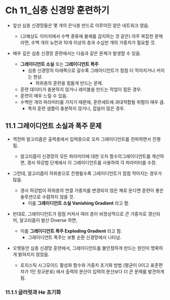 # Ch 11_심층 신경망 훈련하기

- 앞선 심층 신경망들은 몇 개의 은닉층 만드로 이루어진 얕은 네트워크 였음.
  - (고해상도 이미지에서 수백 종류에 물체를 감지하는 것 같은) 아주 복잡한 문제라면, 수백 개의 뉴런과 10개 이상의 층과 수십만 개의 가중치가 필요할 것.



- 매우 깊은 심층 신경망 훈련에서는 다음과 같은 문제가 발생할 수 있음.
  - **그레이디언트 소실** 또는 **그레이디언트 폭주**
    - 심층 신경망의 아래쪽으로 갈수록 그레이디언트가 점점 더 작아지거나 커지는 현상.
      - 하위층의 훈련을 힘들게 만드는 문제.
  - 훈련 데이터가 충분하지 않거나 레이블을 만드는 작업이 힘든 경우.
  - 훈련이 매우 느릴 수 있음.
  - 수백만 개의 파라미터를 가지기 때문에, 훈련세트에 과대적합될 위험이 매우 큼.
    - 특히 훈련 샘플이 충분하지 않거나, 잡음이 많은 경우.







## 11.1 그레이디언트 소실과 폭주 문제

- 역전파 알고리즘은 출력층에서 입력층으로 오차 그레이디언트를 전파하면서 진행 됨.
  - 알고리즘이 신경망의 모든 파라미터에 대한 오차 함수의그레이디언트를 계산하면, 경사 하강법 단계에서 이 그레이디언트를 사용하여 각 파라미터를 수정.
- 그런데, 알고리즘이 하위층으로 진행될수록 그레이디언트가 점점 작아지는 경우가 많음.
  - 경사 하강법이 하위층의 연결 가중치를 변경되지 않은 채로 둔다면 훈련이 좋은 솔루션으로 수렴하지 않을 것.
    - 이를 **그레이디언트 소실 Vanishing Gradient** 라고 함.
- 반대로, 그레이디언트가 점점 커져서 여러 층이 비정상적으로 큰 가중치로 갱신되어, 알고리즘이 발산 Diverse 하면,
  - 이를 **그레이디언트 폭주 Exploding Gradient** 라고 함.
    - 그레이디언트 폭주는 보통 순환 신경망에서 나타남.



- 오랫동안 심층 신경망 훈련에서, 그레이디언트를 불안정하게 만드는 원인이 명확하게 밝혀지지 않았음.
  - 로지스틱 시그모이드 활성화 함수와 가중치 초기화 방법 (평균이 0이고 표준편차가 1인 정규분포) 에서 출력의 분산이 입력의 분산보다 더 큰 문제를 발견하게 됨.







### 11.1.1 글러럿과 He 초기화

